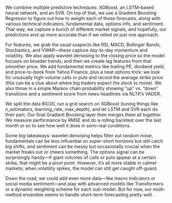 We combine multiple predictive techniques: XGBoost, an LSTM-based neural network, and an SVR. On top of that, we use a Gradient Boosting Regressor to figure out how to weight each of these forecasts, along with various technical indicators, fundamental data, options info, and sentiment. That way, we capture a bunch of different market signals, and hopefully, our predictions end up more accurate than if we relied on just one approach.

For features, we grab the usual suspects like RSI, MACD, Bollinger Bands, Stochastics, and VWAP—these capture day-to-day momentum and volatility. We also apply wavelet denoising to the closing price so the model focuses on broader trends, and then we create lag features from that smoother price. We add fundamental metrics like trailing PE, dividend yield, and price-to-book from Yahoo Finance, plus a neat options trick: we look for unusually high-volume calls or puts and record the average strike price (this can be a clue about where big traders expect the stock to move). We also throw in a simple Markov chain probability showing “up” vs. “down” transitions and a sentiment score from news headlines via NLTK’s VADER.

We split the data 80/20, run a grid search on XGBoost (tuning things like n_estimators, learning_rate, max_depth), and let LSTM and SVR each do their part. Our final Gradient Boosting layer then merges them all together. We measure performance by RMSE and do a rolling backtest over the last month or so to see how well it does in semi-real conditions.

Some big takeaways: wavelet denoising helps filter out random noise, fundamentals can be less influential on super-short horizons but still catch big shifts, and sentiment can be messy but occasionally crucial when the market freaks out or cheers something. The options signal can be surprisingly handy—if giant volumes of calls or puts appear at a certain strike, that might be a pivot point. However, it’s all more stable in calmer markets; when volatility spikes, the model can still get caught off-guard.

Down the road, we could add even more data—like macro indicators or social media sentiment—and play with advanced models like Transformers or a dynamic weighting scheme for each sub-model. But for now, our multi-method ensemble seems to handle short-term forecasting pretty well.

